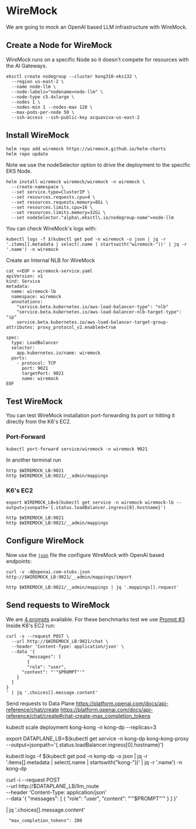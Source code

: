 # WireMock

We are going to mock an OpenAI based LLM infrastructure with WireMock.


## Create a Node for WireMock

WireMock runs on a specific Node so it doesn't compete for resources with the AI Gateways.

```
eksctl create nodegroup --cluster kong310-eks132 \
  --region us-east-2 \
  --name node-llm \
  --node-labels="nodename=node-llm" \
  --node-type c5.4xlarge \
  --nodes 1 \
  --nodes-min 1 --nodes-max 128 \
  --max-pods-per-node 50 \
  --ssh-access --ssh-public-key acquaviva-us-east-2
```


## Install WireMock

```
helm repo add wiremock https://wiremock.github.io/helm-charts
helm repo update
```

Note we use the nodeSelector option to drive the deployment to the specific EKS Node.

```
helm install wiremock wiremock/wiremock -n wiremock \
  --create-namespace \
  --set service.type=ClusterIP \
  --set resources.requests.cpu=4 \
  --set resources.requests.memory=8Gi \
  --set resources.limits.cpu=16 \
  --set resources.limits.memory=32Gi \
  --set nodeSelector."alpha\.eksctl\.io/nodegroup-name"=node-llm
```

You can check WireMock's logs with:
```
kubectl logs -f $(kubectl get pod -n wiremock -o json | jq -r '.items[].metadata | select(.name | startswith("wiremock-"))' | jq -r '.name') -n wiremock
```

Create an Internal NLB for WireMock

```
cat <<EOF > wiremock-service.yaml
apiVersion: v1
kind: Service
metadata:
  name: wiremock-lb
  namespace: wiremock
  annotations:
    "service.beta.kubernetes.io/aws-load-balancer-type": "nlb"
    "service.beta.kubernetes.io/aws-load-balancer-nlb-target-type": "ip"
    service.beta.kubernetes.io/aws-load-balancer-target-group-attributes: proxy_protocol_v2.enabled=true

spec:
  type: LoadBalancer
  selector:
    app.kubernetes.io/name: wiremock
  ports:
    - protocol: TCP
      port: 9021
      targetPort: 9021
      name: wiremock
EOF
```

## Test WireMock

You can test WireMock installation port-forwarding its port or hitting it directly from the K6's EC2.

### Port-Forward
```
kubectl port-forward service/wiremock -n wiremock 9021
```

In another terminal run
```
http $WIREMOCK_LB:9021
http $WIREMOCK_LB:9021/__admin/mappings
```

### K6's EC2
```
export WIREMOCK_LB=$(kubectl get service -n wiremock wiremock-lb --output=jsonpath='{.status.loadBalancer.ingress[0].hostname}')
```

```
http $WIREMOCK_LB:9021
http $WIREMOCK_LB:9021/__admin/mappings
```


## Configure WireMock

Now use the [``json``](../wiremock/openai.com-stubs.json) file the configure WireMock with OpenAI based endpoints:

```
curl -v -d@openai.com-stubs.json http://$WIREMOCK_LB:9021/__admin/mappings/import

http $WIREMOCK_LB:9021/__admin/mappings | jq '.mappings[].request'
```


## Send requests to WireMock

We are [4 prompts](./prompts.md) available. For these benchmarks test we use [Prompt #3](./prompts.md#prompt-3-used-for-the-tests)
Inside K6's EC2 run:
```
curl -s --request POST \
  --url http://$WIREMOCK_LB:9021/chat \
  --header 'Content-Type: application/json' \
  --data '{
        "messages": [
        {
        "role": "user",
      "content": "'"$PROMPT"'"
    }
  ]
}                                   
' | jq '.choices[].message.content'
```










Send requests to Data Plane
https://platform.openai.com/docs/api-reference/chat/create
https://platform.openai.com/docs/api-reference/chat/create#chat-create-max_completion_tokens


kubectl scale deployment kong-kong -n kong-dp --replicas=3

export DATAPLANE_LB=$(kubectl get service -n kong-dp kong-kong-proxy --output=jsonpath='{.status.loadBalancer.ingress[0].hostname}')

kubectl logs -f $(kubectl get pod -n kong-dp -o json | jq -r '.items[].metadata | select(.name | startswith("kong-"))' | jq -r '.name') -n kong-dp


curl -i --request POST \
  --url http://$DATAPLANE_LB/llm_route \
  --header 'Content-Type: application/json' \
  --data '{
     "messages": [
       {
         "role": "user",
         "content": "'"$PROMPT"'"
       }
     ]
}'

 | jq '.choices[].message.content'



     "max_completion_tokens": 200



